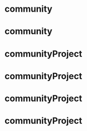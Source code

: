 # community
# community
# communityProject
# communityProject
# communityProject
# communityProject
